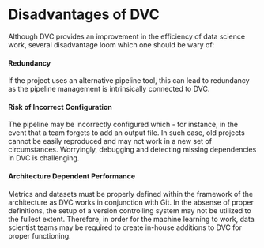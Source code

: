 # Disadvantages of DVC

Although DVC provides an improvement in the efficiency of data science work, several disadvantage loom which one should be wary of: 

#### Redundancy

If the project uses an alternative pipeline tool, this can lead to redundancy as the pipeline management is intrinsically connected to DVC. 

#### Risk of Incorrect Configuration

The pipeline may be incorrectly configured which - for instance, in the event that a team forgets to add an output file. 
In such case, old projects cannot be easily reproduced and may not work in a new set of circumstances. 
Worryingly, debugging and detecting missing dependencies in DVC is challenging. 

#### Architecture Dependent Performance

Metrics and datasets must be properly defined within the framework of the architecture as DVC works in conjunction with Git. 
In the absense of proper definitions, the setup of a version controlling system may not be utilized to the fullest extent. 
Therefore, in order for the machine learning to work, data scientist teams may be required to create in-house additions to DVC for proper functioning.






